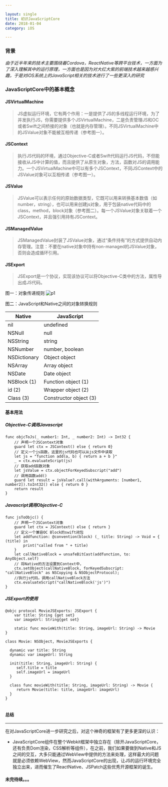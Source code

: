 ```yaml
---

layout: single
title: 初识JavaScriptCore
date: 2018-01-04
category: iOS

---
```


### 背景
*由于近半年来的技术主要围绕着Cordova，ReactNative等跨平台技术，一方面为了深入理解其中的运行原理，一方面也是因为对大红大紫的前端技术越来越感兴趣，于是对iOS系统上的JavaScript相关的技术进行了一些更深入的研究*

### JavaScriptCore中的基本概念

#### <a name="https://developer.apple.com/documentation/javascriptcore/jsvirtualmachine">JSVirtualMachine</a>

> JS虚拟运行环境，它有两个作用：一是提供了JS的多线程运行环境，为了并发执行JS，你需要提供多个JSVirtualMachine，二是负责管理JS和OC或者Swift之间桥接的对象（也就是内存管理）。不同JSVirtualMachine中的JSValue对象不能被互相传递（参考图一）。

#### <a name="https://developer.apple.com/documentation/javascriptcore/jscontext">JSContext</a>

> 执行JS代码的环境，通过Objective-C或者Swift代码运行JS代码，不但能接收从JS中计算的值，而且提供了从原生对象，方法，函数对JS的调用能力。一个JSVirtualMachine中可以有多个JSContext，不同JSContext中的JSValue对象可以互相传递（参考图一）。

#### <a name="https://developer.apple.com/documentation/javascriptcore/jsvalue">JSValue</a>

> JSValue可以表示任何的原始数据类型，它既可以用来转换基本数值（如number，string），也可以用来创建js对象，用于包装native代码中的class，method，block对象（参考图二）。每一个JSValue对象关联着一个JSContext，并且强引用持有JSContext。

#### <a name="https://developer.apple.com/documentation/javascriptcore/jsmanagedvalue"> JSManagedValue </a>

> JSManagedValue封装了JSValue对象，通过“条件持有”的方式提供自动内存管理。注意：不要在native对象中持有non-managed的JSValue对象，否则会造成循环引用。

#### <a name="https://developer.apple.com/documentation/javascriptcore/jsexport"> JSExport</a>

> JSExport是一个协议，实现该协议可以将Objective-C类中的方法，属性导出成JS代码。

图一：对象传递规则
![p1](https://koenig-media.raywenderlich.com/uploads/2016/02/javascriptcore.png)

图二：JavaScript和Native之间的对象转换规则

Native  | JavaScript
------------- | -------------
 nil         |     undefined
NSNull       |        null
NSString      |       string
NSNumber      |   number, boolean
NSDictionary    |   Object object
NSArray       |    Array object
NSDate       |     Date object
NSBlock (1)   |   Function object (1)
  id (2)     |   Wrapper object (2)
Class (3)    | Constructor object (3)

#### 基本用法

##### Objective-C调用Javascript

```
func objcToJs(_ number1: Int, _ number2: Int) -> Int32 {
    // 声明一个JSContext对象
    guard let ctx = JSContext() else { return 0}
    // 定义一个js函数，这里的js代码也可以从js文件中读取
    let js = "function add(a, b) { return a + b }"
    _ = ctx.evaluateScript(js)
    // 获取add函数对象
    let jsValue = ctx.objectForKeyedSubscript("add")
    // 调用函数add()
    guard let result = jsValue?.call(withArguments: [number1, number2]).toInt32() else { return 0 }
    return result
}
```

##### Javascript调用Objective-C

```
func jsToObjc() {
    // 声明一个JSContext对象
    guard let ctx = JSContext() else { return }
    // 定义一个兼容OC Block的swift闭包
    let addfunction: @convention(block) (_ title: String) -> Void = { (title) in
        print("called from " + title)
    }
    let callNativeBlock = unsafeBitCast(addfunction, to: AnyObject.self)
    // 将Native的方法设置到Context中，
    ctx.setObject(callNativeBlock, forKeyedSubscript: "callNativeBlock" as NSCopying & NSObjectProtocol);
    //执行js代码，调用callNativeBlock方法
    ctx.evaluateScript("callNativeBlock('js')")
}
```

##### JSExport的使用

```
@objc protocol MovieJSExports: JSExport {
    var title: String {get set}
    var imageUrl: String{get set}
    
    static func movieWith(title: String, imageUrl: String) -> Movie
}

class Movie: NSObject, MovieJSExports {
  
  dynamic var title: String
  dynamic var imageUrl: String
  
  init(title: String, imageUrl: String) {
     self.title = title
     self.imageUrl = imageUrl
  }
    
  class func movieWith(title: String, imageUrl: String) -> Movie {
     return Movie(title: title, imageUrl: imageUrl)
  }
}
	
```

#### 总结
****

在对JavaScriptCore进一步研究之后，对这个神奇的框架有了更多更深的认识：

* JavaScriptCore组件在整个Webkit框架中独立存在（除开JavaScriptCore，还有负责Dom渲染，CSS解析等组件），在之前，我们如果要做到Native和JS之间的交互，大多只能通过WebView中提供的方法来处理，这样最大的问题就是必须依赖WebView，然而JavaScriptCore的出现，让JS的运行环境完全独立出来，进而催生了ReactNative、JSPatch这些优秀开源框架的诞生。

#### 未完待续。。。